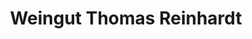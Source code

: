 ---
title: "Weingut Thomas Reinhardt"
url: /niederkirchen-bei-deidesheim/weingut-thomas-reinhardt/
shop: Wein
---